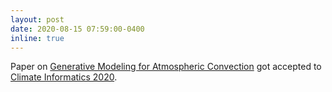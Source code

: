 ```yaml
---
layout: post
date: 2020-08-15 07:59:00-0400
inline: true
---
```


Paper on [Generative Modeling for Atmospheric Convection](https://arxiv.org/abs/2007.01444) got accepted to [Climate Informatics 2020](https://ci2020.web.ox.ac.uk).